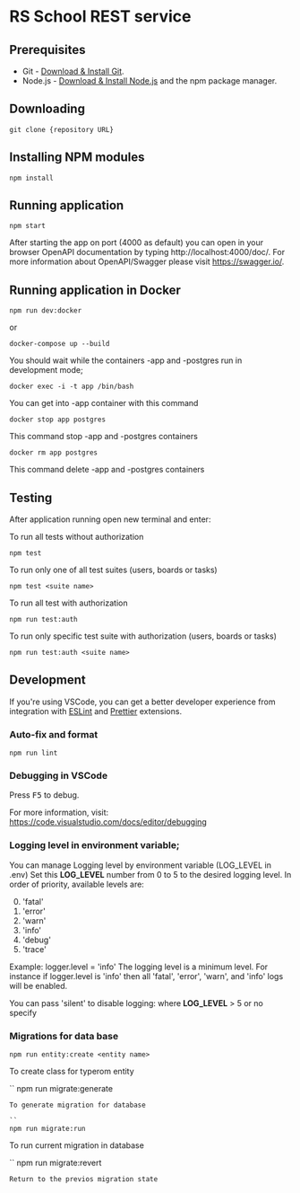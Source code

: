 # RS School REST service

## Prerequisites

- Git - [Download & Install Git](https://git-scm.com/downloads).
- Node.js - [Download & Install Node.js](https://nodejs.org/en/download/) and the npm package manager.

## Downloading

```
git clone {repository URL}
```

## Installing NPM modules

```
npm install
```

## Running application

```
npm start
```

After starting the app on port (4000 as default) you can open
in your browser OpenAPI documentation by typing http://localhost:4000/doc/.
For more information about OpenAPI/Swagger please visit https://swagger.io/.

## Running application in Docker

```
npm run dev:docker 
```
or

```
docker-compose up --build
```

You should wait while the containers -app and -postgres run in development mode;

```
docker exec -i -t app /bin/bash
```

You can get into -app container with this command

```
docker stop app postgres
```

This command stop -app and -postgres containers

```
docker rm app postgres
```

This command delete -app and -postgres containers

## Testing

After application running open new terminal and enter:

To run all tests without authorization

```
npm test
```

To run only one of all test suites (users, boards or tasks)

```
npm test <suite name>
```

To run all test with authorization

```
npm run test:auth
```

To run only specific test suite with authorization (users, boards or tasks)

```
npm run test:auth <suite name>
```

## Development

If you're using VSCode, you can get a better developer experience from integration with [ESLint](https://marketplace.visualstudio.com/items?itemName=dbaeumer.vscode-eslint) and [Prettier](https://marketplace.visualstudio.com/items?itemName=esbenp.prettier-vscode) extensions.

### Auto-fix and format

```
npm run lint
```

### Debugging in VSCode

Press <kbd>F5</kbd> to debug.

For more information, visit: https://code.visualstudio.com/docs/editor/debugging


### Logging level in environment variable;

You can manage Logging level by environment variable (LOG_LEVEL in .env)
Set this **LOG_LEVEL** number from 0 to 5 to the desired logging level.
In order of priority, available levels are:

0. 'fatal'
1. 'error'
2. 'warn'
3. 'info'
4. 'debug'
5. 'trace'

Example: logger.level = 'info'
The logging level is a minimum level. For instance if logger.level is 'info' then all 'fatal', 'error', 'warn', and 'info' logs will be enabled.

You can pass 'silent' to disable logging:
where **LOG_LEVEL** > 5 or no specify

### Migrations for data base

```
npm run entity:create <entity name>
```
To create class for typerom entity

``
npm run migrate:generate
```
To generate migration for database

``
npm run migrate:run
```
To run current migration in database

``
npm run migrate:revert
```
Return to the previos migration state

